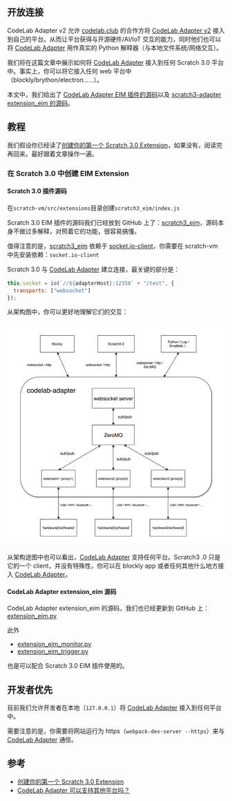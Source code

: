 ## 开放连接

CodeLab Adapter v2 允许 [codelab.club](https://www.codelab.club/) 的合作方将 [CodeLab Adapter v2](https://codelab-adapter-docs.codelab.club/) 接入到自己的平台。从而让平台获得与开源硬件/AI/IoT 交互的能力，同时他们也可以将 [CodeLab Adapter](https://codelab-adapter-docs.codelab.club/) 用作真实的 Python 解释器（与本地文件系统/网络交互）。

我们将在这篇文章中展示如何将 [CodeLab Adapter](https://codelab.codelab.club/) 接入到任何 Scratch 3.0 平台中。事实上，你可以将它接入任何  web 平台中（blockly/brython/electron……）。

本文中，我们给出了 [CodeLab Adapter EIM 插件的源码](https://github.com/CodeLabClub/codelab_adapter_extensions/blob/master/extensions_v2/extension_eim.py)以及 [scratch3-adapter extension_eim 的源码](https://github.com/CodeLabClub/scratch3_eim)。

## 教程

我们假设你已经读了[创建你的第一个 Scratch 3.0 Extension](https://blog.just4fun.site/create-first-Scratch3-Extension.html)，如果没有，阅读完再回来。最好跟着文章操作一遍。

### 在 Scratch 3.0 中创建 EIM Extension

#### Scratch 3.0 插件源码

在`scratch-vm/src/extensions`目录创建`scratch3_eim/index.js`

Scratch 3.0 EIM 插件的源码我们已经放到 GitHub 上了：[scratch3_eim](https://github.com/CodeLabClub/scratch3_eim)，源码本身不做过多解释，对照着它的功能，很容易搞懂。

值得注意的是，[scratch3_eim](https://github.com/CodeLabClub/scratch3_eim) 依赖于 [socket.io-client](https://github.com/socketio/socket.io-client)，你需要在 scratch-vm 中先安装依赖：`socket.io-client`

Scratch 3.0 与 [CodeLab Adapter](https://codelab-adapter-docs.codelab.club) 建立连接，最关键的部分是：

```js
this.socket = io(`//${adapterHost}:12358` + "/test", {
  transports: ["websocket"]
});
```

从架构图中，你可以更好地理解它们的交互：

![](/img/codelab-adapter_35cfa251.png)

从架构途图中也可以看出，[CodeLab Adapter](https://codelab-adapter-docs.codelab.club) 支持任何平台。Scratch3 .0 只是它的一个 client，并没有特殊性，你可以在 blockly app 或者任何其他什么地方接入 [CodeLab Adapter](https://codelab-adapter-docs.codelab.club)。

#### CodeLab Adapter extension_eim 源码

CodeLab Adapter extension_eim 的源码，我们也已经更新到 GitHub 上：[extension_eim.py](https://github.com/CodeLabClub/codelab_adapter_extensions/blob/master/extensions_v2/extension_eim.py)

此外

- [extension_eim_monitor.py](https://github.com/CodeLabClub/codelab_adapter_extensions/blob/master/extensions_v2/extension_eim_monitor.py)
- [extension_eim_trigger.py](https://github.com/CodeLabClub/codelab_adapter_extensions/blob/master/extensions_v2/extension_eim_trigger.py)

也是可以配合 Scratch 3.0 EIM 插件使用的。

## 开发者优先

目前我们允许开发者在本地（`127.0.0.1`）将 [CodeLab Adapter](https://codelab-adapter-docs.codelab.club) 接入到任何平台中。

需要注意的是，你需要将网站运行为 https（`webpack-dev-server --https`）来与 [CodeLab Adapter](https://codelab-adapter-docs.codelab.club) 通信。

<!--
[CodeLab Adapter](https://codelab-adapter-docs.codelab.club) 目前接受以下 http origin 与它通信：

- 127.0.0.1
- localhost
- 0.0.0.0
- scratch.mit.edu
- scratch3.codelab.club


第三方平台接入的条款我们正在制定中。目前大家可以现在本地测试。
-->


## 参考

- [创建你的第一个 Scratch 3.0 Extension](https://blog.just4fun.site/create-first-Scratch3-Extension.html)
- [CodeLab Adapter 可以支持其他平台吗？](https://adapter.codelab.club/user_guide/FAQ/#codelab-adapter)
